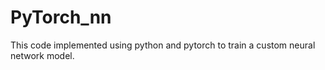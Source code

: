 # PyTorch_nn
This code implemented using python and pytorch to train a custom neural network model.
